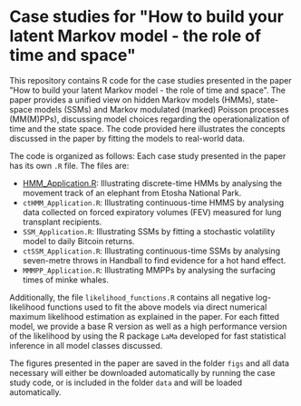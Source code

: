 # Case studies for "How to build your latent Markov model - the role of time and space"

This repository contains R code for the case studies presented in the paper "How to build your latent Markov model - the role of time and space". The paper provides a unified view on hidden Markov models (HMMs), state-space models (SSMs) and Markov modulated (marked) Poisson processes (MM(M)PPs), discussing model choices regarding the operationalization of time and the state space. The code provided here illustrates the concepts discussed in the paper by fitting the models to real-world data.

The code is organized as follows: Each case study presented in the paper has its own `.R` file. The files are:

* [HMM_Application.R]("https://github.com/janoleko/LatentMarkov/blob/main/HMM_Application.R"): Illustrating discrete-time HMMs by analysing the movement track of an elephant
from Etosha National Park.
* `ctHMM_Application.R`: Illustrating continuous-time HMMS by analysing data collected on forced expiratory volumes (FEV)
measured for lung transplant recipients.
* `SSM_Application.R`: Illustrating SSMs by fitting a stochastic volatility model to daily Bitcoin returns.
* `ctSSM_Application.R`: Illustrating continuous-time SSMs by analysing seven-metre throws in Handball to find evidence for a hot hand effect.
* `MMMPP_Application.R`: Illustrating MMPPs by analysing the surfacing times of minke whales.

Additionally, the file `likelihood_functions.R` contains all negative log-likelihood functions used to fit the above models via direct numerical maximum likelihood estimation as explained in the paper. For each fitted model, we provide a base R version as well as a high performance version of the likelihood by using the R package `LaMa` developed for fast statistical inference in all model classes discussed.

The figures presented in the paper are saved in the folder `figs` and all data necessary will either be downloaded automatically by running the case study code, or is included in the folder `data` and will be loaded automatically.
